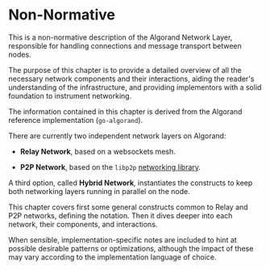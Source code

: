 # Non-Normative

This is a non-normative description of the Algorand Network Layer, responsible for
handling connections and message transport between nodes.

The purpose of this chapter is to provide a detailed overview of all the necessary
network components and their interactions, aiding the reader's understanding of the
infrastructure, and providing implementors with a solid foundation to instrument networking.

The information contained in this chapter is derived from the Algorand reference
implementation (`go-algorand`).

There are currently two independent network layers on Algorand:

- **Relay Network**, based on a websockets mesh.

- **P2P Network**, based on the `libp2p` [networking library](https://libp2p.io/).

A third option, called **Hybrid Network**, instantiates the constructs to keep both
networking layers running in parallel on the node.

This chapter covers first some general constructs common to Relay and P2P networks,
defining the notation. Then it dives deeper into each network, their components, and
interactions.

When sensible, implementation-specific notes are included to hint at possible desirable
patterns or optimizations, although the impact of these may vary according to the
implementation language of choice.